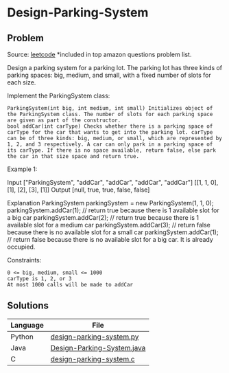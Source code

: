 # Design-Parking-System

## Problem
Source: [leetcode](https://leetcode.com/problems/design-parking-system/)
*included in top amazon questions problem list. 

Design a parking system for a parking lot. The parking lot has three kinds of parking spaces: big, medium, and small, with a fixed number of slots for each size.

Implement the ParkingSystem class:

    ParkingSystem(int big, int medium, int small) Initializes object of the ParkingSystem class. The number of slots for each parking space are given as part of the constructor.
    bool addCar(int carType) Checks whether there is a parking space of carType for the car that wants to get into the parking lot. carType can be of three kinds: big, medium, or small, which are represented by 1, 2, and 3 respectively. A car can only park in a parking space of its carType. If there is no space available, return false, else park the car in that size space and return true.

 

Example 1:

Input
["ParkingSystem", "addCar", "addCar", "addCar", "addCar"]
[[1, 1, 0], [1], [2], [3], [1]]
Output
[null, true, true, false, false]

Explanation
ParkingSystem parkingSystem = new ParkingSystem(1, 1, 0);
parkingSystem.addCar(1); // return true because there is 1 available slot for a big car
parkingSystem.addCar(2); // return true because there is 1 available slot for a medium car
parkingSystem.addCar(3); // return false because there is no available slot for a small car
parkingSystem.addCar(1); // return false because there is no available slot for a big car. It is already occupied.

 

Constraints:

    0 <= big, medium, small <= 1000
    carType is 1, 2, or 3
    At most 1000 calls will be made to addCar


## Solutions
| Language | File |
|----------|------|
| Python | [design-parking-system.py](python/design-parking-system.py) |
| Java | [Design-Parking-System.java](java/Design-Parking-System.java) |
| C | [design-parking-system.c](c/design-parking-system.c) |